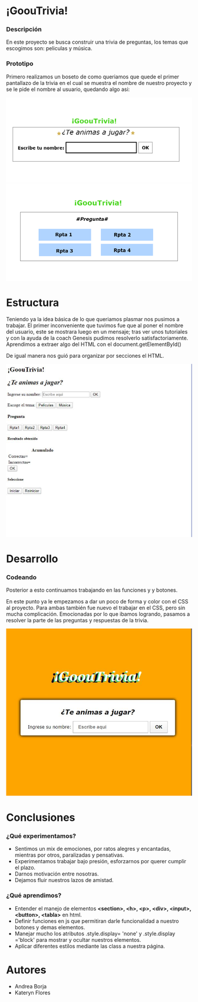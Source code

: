 # ¡GoouTrivia!


### Descripción

En este proyecto se busca construir una trivia de preguntas, los temas que escogimos son: peliculas y música.


### Prototipo

Primero realizamos un boseto de como queriamos que quede el primer pantallazo de la trivia en el cual se muestra el nombre de nuestro proyecto y se le pide el nombre al usuario, quedando algo asi:

<img src='Whiteboard[1]-01.png'>

<img src='Whiteboard[2]-01.png'>



# Estructura

Teniendo ya la idea básica de lo que queriamos plasmar nos pusimos a trabajar. El primer inconveniente que tuvimos fue que al poner el nombre del usuario, este se mostrara luego en un mensaje; tras ver unos tutoriales y con la ayuda de la coach Genesis pudimos resolverlo satisfactoriamente. Aprendimos a extraer algo del HTML con el document.getElementById()

De igual manera nos guió para organizar por secciones el HTML.

<img src='inicios-html.JPG'>


# Desarrollo

### Codeando

Posterior a esto continuamos trabajando en las funciones y y botones.

En este punto ya le empezamos a dar un poco de forma y color con el CSS al proyecto. Para ambas también fue nuevo el trabajar en el CSS, pero sin mucha complicación. Emocionadas por lo que ibamos logrando, pasamos a resolver la parte de las preguntas y respuestas de la trivia.

<img src='trivia-vista-final.JPG'>


# Conclusiones
### ¿Qué experimentamos?
- Sentimos un mix de emociones, por ratos alegres y encantadas, mientras por otros, paralizadas y pensativas.
- Experimentamos trabajar bajo presión, esforzarnos por querer cumplir el plazo.
- Darnos motivación entre nosotras.
- Dejamos fluir nuestros lazos de amistad.
 
### ¿Qué aprendimos?
- Entender el manejo de elementos **\<section\>, \<h\>, \<p\>, \<div>\, \<input\>, \<button\>, \<tabla\>** en html.
- Definir funciones en js que permitiran darle funcionalidad a nuestro botones y demas elementos.
- Manejar mucho los atributos .style.display= 'none' y .style.display ='block' para mostrar y ocultar nuestros elementos.
- Aplicar diferentes estilos mediante las class a nuestra página.


# Autores
- Andrea Borja
- Kateryn Flores
